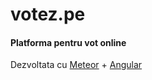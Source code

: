 votez.pe
========

#### Platforma pentru vot online

Dezvoltata cu [Meteor](https://meteor.com) + [Angular](https://angularjs.org)

